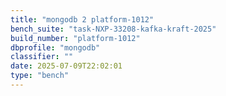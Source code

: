 ```yaml
---
title: "mongodb 2 platform-1012"
bench_suite: "task-NXP-33208-kafka-kraft-2025"
build_number: "platform-1012"
dbprofile: "mongodb"
classifier: ""
date: 2025-07-09T22:02:01
type: "bench"
---
```

